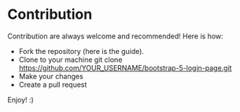 # Contribution
Contribution are always welcome and recommended! Here is how:
- Fork the repository (here is the guide).
- Clone to your machine git clone https://github.com/YOUR_USERNAME/bootstrap-5-login-page.git
- Make your changes
- Create a pull request

Enjoy! :)
